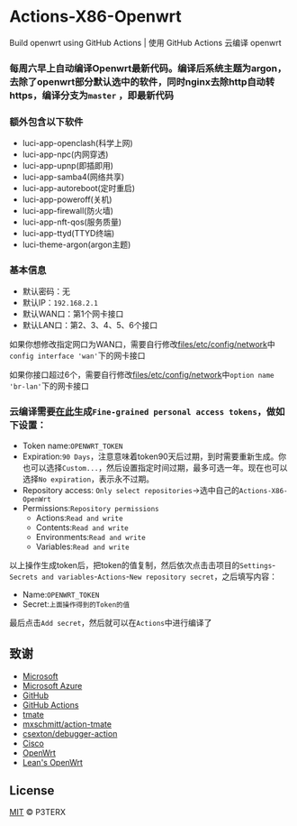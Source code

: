 # Actions-X86-Openwrt

Build openwrt using GitHub Actions | 使用 GitHub Actions 云编译 openwrt

### 每周六早上自动编译Openwrt最新代码。编译后系统主题为argon，去除了openwrt部分默认选中的软件，同时nginx去除http自动转https，编译分支为`master` ，即最新代码

### 额外包含以下软件

+ luci-app-openclash(科学上网)
+ luci-app-npc(内网穿透)
+ luci-app-upnp(即插即用)
+ luci-app-samba4(网络共享)
+ luci-app-autoreboot(定时重启)
+ luci-app-poweroff(关机)
+ luci-app-firewall(防火墙)
+ luci-app-nft-qos(服务质量)
+ luci-app-ttyd(TTYD终端)
+ luci-theme-argon(argon主题)

### 基本信息

+ 默认密码：无
+ 默认IP：`192.168.2.1`
+ 默认WAN口：第1个网卡接口
+ 默认LAN口：第2、3、4、5、6个接口

如果你想修改指定网口为WAN口，需要自行修改[files/etc/config/network](files/etc/config/network)中`config interface 'wan'`下的网卡接口

如果你接口超过6个，需要自行修改[files/etc/config/network](files/etc/config/network)中`option name 'br-lan'`下的网卡接口

### 云编译需要[在此](https://github.com/settings/tokens?type=beta)生成`Fine-grained personal access tokens`，做如下设置：

+ Token name:`OPENWRT_TOKEN`
+ Expiration:`90 Days`，注意意味着token90天后过期，到时需要重新生成。你也可以选择`Custom...`，然后设置指定时间过期，最多可选一年。现在也可以选择`No expiration`，表示永不过期。
+ Repository access: `Only select repositories`->选中自己的`Actions-X86-OpenWrt`
+ Permissions:`Repository permissions`
    + Actions:`Read and write`
    + Contents:`Read and write`
    + Environments:`Read and write`
    + Variables:`Read and write`

以上操作生成token后，把token的值复制，然后依次点击击项目的`Settings`-`Secrets and variables`-`Actions`-`New repository secret`，之后填写内容：

+ Name:`OPENWRT_TOKEN`
+ Secret:`上面操作得到的Token的值`

最后点击`Add secret`，然后就可以在`Actions`中进行编译了

## 致谢

- [Microsoft](https://www.microsoft.com)
- [Microsoft Azure](https://azure.microsoft.com)
- [GitHub](https://github.com)
- [GitHub Actions](https://github.com/features/actions)
- [tmate](https://github.com/tmate-io/tmate)
- [mxschmitt/action-tmate](https://github.com/mxschmitt/action-tmate)
- [csexton/debugger-action](https://github.com/csexton/debugger-action)
- [Cisco](https://www.cisco.com/)
- [OpenWrt](https://github.com/openwrt/openwrt)
- [Lean's OpenWrt](https://github.com/coolsnowwolf/lede)

## License

[MIT](https://github.com/P3TERX/Actions-OpenWrt/blob/master/LICENSE) © P3TERX
